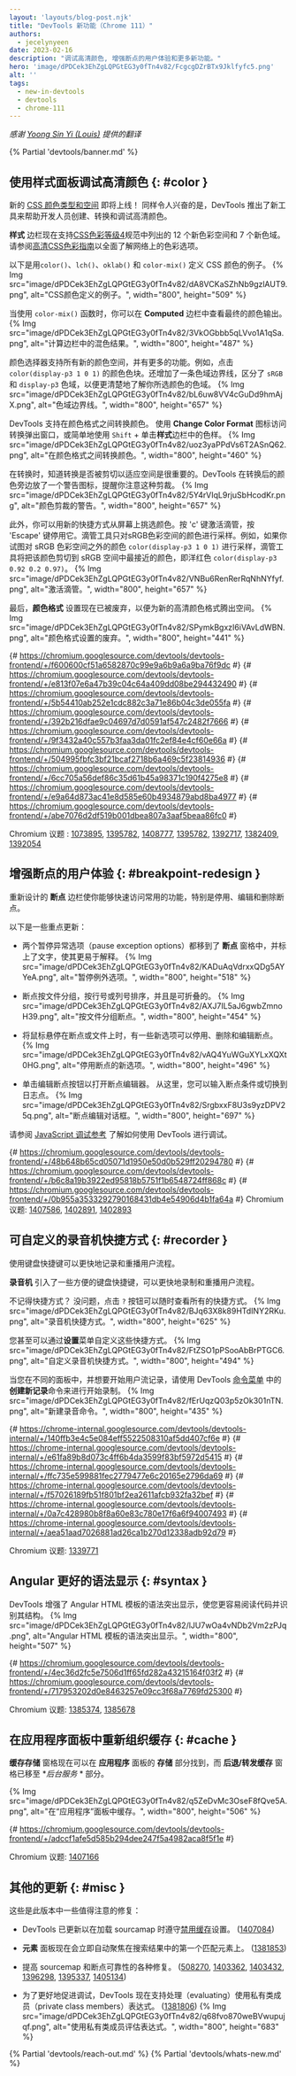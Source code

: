 ```yaml
---
layout: 'layouts/blog-post.njk'
title: "DevTools 新功能（Chrome 111）"
authors:
  - jecelynyeen
date: 2023-02-16
description: "调试高清颜色, 增强断点的用户体验和更多新功能。"
hero: 'image/dPDCek3EhZgLQPGtEG3y0fTn4v82/FcgcgDZrBTx9Jklfyfc5.png'
alt: ''
tags:
  - new-in-devtools
  - devtools
  - chrome-111
---
```


*感谢 [Yoong Sin Yi (Louis)](https://www.linkedin.com/in/louis-yoong-a2370ab7/) 提供的翻译*

{% Partial 'devtools/banner.md' %}

<!-- Translation instructions:
  1. Remove the "draft: true" tag above when submitting PR
  2. Provide translations under each of the English commented original content
  3. Translate the "description" tag above
  4. Translate all the <img> alt text
  5. Update the sites/zh/_partials/devtools/whats-new.md file -->


<!-- ## Debugging HD color with the Styles pane {: #color } -->
## 使用样式面板调试高清颜色 {: #color }

<!-- New [CSS color types and spaces](/blog/chrome-111-beta/#new-css-color-types-and-spaces) are coming to the web! It is equally exciting that DevTools introduced new tools to help developers create, convert and debug High Definition color.  -->
新的 [CSS 颜色类型和空间](/blog/chrome-111-beta/#new-css-color-types-and-spaces) 即将上线！ 同样令人兴奋的是，DevTools 推出了新工具来帮助开发人员创建、转换和调试高清颜色。

<!-- The **Styles** pane now supports 12 new color spaces and 7 new gamuts as outlined in the [CSS Color Level 4](https://www.w3.org/TR/css-color-4/) specification. See [High Definition CSS Color Guide](/articles/high-definition-css-color-guide/#debugging-color-with-chrome-devtools) for a comprehensive understanding of color options available on the web. -->
**样式** 边栏现在支持[CSS色彩等级4](https://www.w3.org/TR/css-color-4/)规范中列出的 12 个新色彩空间和 7 个新色域。请参阅[高清CSS色彩指南](/articles/high-definition-css-color-guide/#debugging-color-with-chrome-devtools)以全面了解网络上的色彩选项。

<!-- Here are examples of CSS color definitions with `color()`, `lch()`, `oklab()` and `color-mix()`. -->
以下是用`color()`、`lch()`、`oklab()` 和 `color-mix()` 定义 CSS 颜色的例子。
{% Img src="image/dPDCek3EhZgLQPGtEG3y0fTn4v82/dA8VCKaSZhNb9gzlAUT9.png", alt="CSS颜色定义的例子。", width="800", height="509" %}

<!-- When using the `color-mix()` function, you can view the final color output in the **Computed** pane. -->
当使用 `color-mix()` 函数时，你可以在 **Computed** 边栏中查看最终的颜色输出。
{% Img src="image/dPDCek3EhZgLQPGtEG3y0fTn4v82/3VkOGbbb5qLVvo1A1qSa.png", alt="计算边栏中的混色结果。", width="800", height="487" %}

<!-- The color picker supports all the new color spaces with more features. For example, click on the color swatch of `color(display-p3 1 0 1)`. A gamut boundary line has also been added, distinguishing between the `sRGB` and `display-p3` gamuts for a clearer understanding of your selected color's gamut. -->
颜色选择器支持所有新的颜色空间，并有更多的功能。例如，点击 `color(display-p3 1 0 1)` 的颜色色块。还增加了一条色域边界线，区分了 `sRGB` 和 `display-p3` 色域，以便更清楚地了解你所选颜色的色域。
{% Img src="image/dPDCek3EhZgLQPGtEG3y0fTn4v82/bL6uw8VV4cGuDd9hmAjX.png", alt="色域边界线。", width="800", height="657" %}

<!-- DevTools supports converting colors between color formats. Use the **Change Color Format** icon to access the conversion popup, or simply use the `Shift` + click on a color swatch in the **Styles** pane. -->
DevTools 支持在颜色格式之间转换颜色。 使用 **Change Color Format** 图标访问转换弹出窗口，或简单地使用 `Shift` + 单击**样式**边栏中的色样。
{% Img src="image/dPDCek3EhZgLQPGtEG3y0fTn4v82/uoz3yaPPdVs6T2ASnQ62.png", alt="在颜色格式之间转换颜色。", width="800", height="460" %}

<!-- When converting, it's important to know if the conversion was clipped to fit the space. DevTools puts a warning icon next to the converted color that alerts you to this clipping. -->
在转换时，知道转换是否被剪切以适应空间是很重要的。DevTools 在转换后的颜色旁边放了一个警告图标，提醒你注意这种剪裁。
{% Img src="image/dPDCek3EhZgLQPGtEG3y0fTn4v82/5Y4rVIqL9rjuSbHcodKr.png", alt="颜色剪裁的警告。", width="800", height="657" %}

<!-- In addition, you can pick colors from your screen with the new shortcut. Press 'c' to activate the eye dropper and hit `Escape` to deactivate it. The eyedropper tool only samples colors in the sRGB color space. For example, if you try to sample the color `color(display-p3 1 0 1)`, which is outside of the sRGB color space, the eyedropper tool will clip the color to the nearest color in the sRGB space, which is magenta `color(display-p3 0.92 0.2 0.97)`. -->
此外，你可以用新的快捷方式从屏幕上挑选颜色。按 'c' 键激活滴管，按 'Escape' 键停用它。滴管工具只对sRGB色彩空间的颜色进行采样。例如，如果你试图对 sRGB 色彩空间之外的颜色 `color(display-p3 1 0 1)` 进行采样，滴管工具将把该颜色剪切到 sRGB 空间中最接近的颜色，即洋红色 `color(display-p3 0.92 0.2 0.97)`。
{% Img src="image/dPDCek3EhZgLQPGtEG3y0fTn4v82/VNBu6RenRerRqNhNYfyf.png", alt="激活滴管。", width="800", height="657" %}

<!-- Finally, the **Color format** setting is now deprecated to make room for the new HD color format. -->
最后，**颜色格式** 设置现在已被废弃，以便为新的高清颜色格式腾出空间。
{% Img src="image/dPDCek3EhZgLQPGtEG3y0fTn4v82/SPymkBgxzI6iVAvLdWBN.png", alt="颜色格式设置的废弃。", width="800", height="441" %}

{# https://chromium.googlesource.com/devtools/devtools-frontend/+/f600600cf51a6582870c99e9a6b9a6a9ba76f9dc #}
{# https://chromium.googlesource.com/devtools/devtools-frontend/+/e813f07e6a47b39c04c64a409dd08be294432490 #} 
{# https://chromium.googlesource.com/devtools/devtools-frontend/+/5b54410ab252e1cdc882c3a71e86b04c3de055fa #} 
{# https://chromium.googlesource.com/devtools/devtools-frontend/+/392b216dfae9c04697d7d0591af547c2482f7666 #} 
{# https://chromium.googlesource.com/devtools/devtools-frontend/+/9f3432a40c557b3faa3da01fc2ef84e4cf60e66a #} 
{# https://chromium.googlesource.com/devtools/devtools-frontend/+/504995fbfc3bf21bcaf2718b6a469c5f23814936 #} 
{# https://chromium.googlesource.com/devtools/devtools-frontend/+/6cc705a56def86c35d61b45a98371c190f4275e8 #}
{# https://chromium.googlesource.com/devtools/devtools-frontend/+/e9a64d873ac41e8d585e60b4934879abd8ba4977 #} 
{# https://chromium.googlesource.com/devtools/devtools-frontend/+/abe7076d2df519b001dbea807a3aaf5beaa86fc0 #} 


Chromium 议题 : [1073895](https://crbug.com/1073895), [1395782](https://crbug.com/1395782), 
[1408777](https://crbug.com/1408777),  [1395782](https://crbug.com/1395782),  [1392717](https://crbug.com/1392717), [1382409](https://crbug.com/1382409), [1392054](https://crbug.com/1392054)

<!-- ## Enhanced breakpoint UX {: #breakpoint-redesign } -->
## 增强断点的用户体验 {: #breakpoint-redesign }
<!-- The redesigned **Breakpoints** pane allows you to have quick access to commonly used features, in particular, deactivating, editing, and removing breakpoints. -->
重新设计的 **断点** 边栏使你能够快速访问常用的功能，特别是停用、编辑和删除断点。

<!-- These are some highlights: -->
以下是一些重点更新：
<!-- - Both pause exception options moved to the **Breakpoints** pane and labeled with text to make it more self-explanatory. -->
- 两个暂停异常选项（pause exception options）都移到了 **断点** 窗格中，并标上了文字，使其更易于解释。
    {% Img src="image/dPDCek3EhZgLQPGtEG3y0fTn4v82/KADuAqVdrxxQDg5AYYeA.png", alt="暂停例外选项。", width="800", height="518" %}

<!-- - Breakpoints are grouped by file, ordered by line or column numbers, and are collapsible. -->
- 断点按文件分组，按行号或列号排序，并且是可折叠的。
    {% Img src="image/dPDCek3EhZgLQPGtEG3y0fTn4v82/AXJ7IL5aJ6gwbZmnoH39.png", alt="按文件分组断点。", width="800", height="454" %}

<!-- - There are new options to deactivate, remove, and edit breakpoints when hovering over a breakpoint or file. -->
- 将鼠标悬停在断点或文件上时，有一些新选项可以停用、删除和编辑断点。
    {% Img src="image/dPDCek3EhZgLQPGtEG3y0fTn4v82/vAQ4YuWGuXYLxXQXt0HG.png", alt="停用断点的新选项。", width="800", height="496" %}

<!-- - Click the edit breakpoint button to open the breakpoint editor. From here, you can enter the breakpoint condition or switch to a logpoint. -->
- 单击编辑断点按钮以打开断点编辑器。 从这里，您可以输入断点条件或切换到日志点。
    {% Img src="image/dPDCek3EhZgLQPGtEG3y0fTn4v82/SrgbxxF8U3s9yzDPV25q.png", alt="断点编辑对话框。", width="800", height="697" %}

<!-- See [JavaScript debugging reference](/docs/devtools/javascript/reference/) to learn how to debug with DevTools. -->
请参阅 [JavaScript 调试参考](/docs/devtools/javascript/reference/) 了解如何使用 DevTools 进行调试。

{# https://chromium.googlesource.com/devtools/devtools-frontend/+/48b648b65cd05071d1950e50d0b529ff20294780 #} 
{# https://chromium.googlesource.com/devtools/devtools-frontend/+/b6c8a19b3922ed95818b5751f1b6548724ff868c #}
{# https://chromium.googlesource.com/devtools/devtools-frontend/+/0b955a3533292790168431db4e54906d4b1fa64a #} 
Chromium 议题: [1407586](https://crbug.com/1407586), [1402891](https://crbug.com/1402891), [1402893](https://crbug.com/1402893)

<!-- ## Customizable Recorder shortcuts {: #recorder } -->
## 可自定义的录音机快捷方式 {: #recorder }

<!-- Use keyboard shortcuts to record and replay user flows quicker. -->
使用键盘快捷键可以更快地记录和重播用户流程。

<!-- The **Recorder** introduces a few convenient keyboard shortcuts for faster recording and replaying of user flows.  -->
**录音机** 引入了一些方便的键盘快捷键，可以更快地录制和重播用户流程。

<!-- Don’t remember the shortcuts? No problem, click the `?` button to view all the shortcuts at any time. -->
不记得快捷方式？ 没问题，点击 `?` 按钮可以随时查看所有的快捷方式。
{% Img src="image/dPDCek3EhZgLQPGtEG3y0fTn4v82/BJq63X8k89HTdINY2RKu.png", alt="录音机快捷方式。", width="800", height="625" %}

<!-- You can even customize these shortcuts via the **Settings** menu. -->
您甚至可以通过**设置**菜单自定义这些快捷方式。
{% Img src="image/dPDCek3EhZgLQPGtEG3y0fTn4v82/FtZSO1pPSooAbBrPTGC6.png", alt="自定义录音机快捷方式。", width="800", height="494" %}

<!-- If you're working in a different panel and want to start a user flow recording, use the **Create a new recording** command from the [Command Menu](/docs/devtools/command-menu/) in DevTools to get started. -->
当您在不同的面板中，并想要开始用户流记录，请使用 DevTools [命令菜单](/docs/devtools/command-menu/) 中的**创建新记录**命令来进行开始录制。
{% Img src="image/dPDCek3EhZgLQPGtEG3y0fTn4v82/fErUqzQ03p5zOk301nTN.png", alt="新建录音命令。", width="800", height="435" %}

{# https://chrome-internal.googlesource.com/devtools/devtools-internal/+/140ffb3e4c5e084eff5522508310af5dd407cf6e #} 
{# https://chrome-internal.googlesource.com/devtools/devtools-internal/+/e61fa89b8d073c4ff6b4da3599f83bf5972d5415 #} 
{# https://chrome-internal.googlesource.com/devtools/devtools-internal/+/ffc735e599881fec2779477e6c20165e2796da69 #} 
{# https://chrome-internal.googlesource.com/devtools/devtools-internal/+/f57026189fb51f801bf2ea2611afcb932fa32bef #} 
{# https://chrome-internal.googlesource.com/devtools/devtools-internal/+/0a7c428980b8f8a60e83c780e17f6a6f94007493 #} 
{# https://chrome-internal.googlesource.com/devtools/devtools-internal/+/aea51aad7026881ad26ca1b270d12338adb92d79 #} 

Chromium 议题: [1339771](https://crbug.com/bbb)

<!-- ## Better syntax highlight for Angular {: #syntax } -->
## Angular 更好的语法显示 {: #syntax }

<!-- DevTools enhanced the syntax highlighting for Angular HTML templates, making it easier for you to read code and recognize its structure. -->
DevTools 增强了 Angular HTML 模板的语法突出显示，使您更容易阅读代码并识别其结构。
{% Img src="image/dPDCek3EhZgLQPGtEG3y0fTn4v82/lJU7wOa4vNDb2Vm2zPJq.png", alt="Angular HTML 模板的语法突出显示。", width="800", height="507" %}

{# https://chromium.googlesource.com/devtools/devtools-frontend/+/4ec36d2fc5e7506d1ff65fd282a43215164f03f2 #}
{# https://chromium.googlesource.com/devtools/devtools-frontend/+/717953202d0e8463257e09cc3f68a7769fd25300 #}

Chromium 议题: [1385374](https://crbug.com/1385374),  [1385678](https://crbug.com/1385678)


<!-- ## Reorganize caches in the Application panel {: #cache } -->
## 在应用程序面板中重新组织缓存 {: #cache }

<!-- The **Cache Storage** pane can now be found in the **Storage** section of the **Application** panel, while the **Back/forward cache** pane has been moved to the **Background Services** section.  -->
**缓存存储** 窗格现在可以在 **应用程序** 面板的 **存储** 部分找到，而 **后退/转发缓存** 窗格已移至 **后台服务* * 部分。

{% Img src="image/dPDCek3EhZgLQPGtEG3y0fTn4v82/q5ZeDvMc3OseF8fQve5A.png", alt="在“应用程序”面板中缓存。", width="800", height="506" %}

{# https://chromium.googlesource.com/devtools/devtools-frontend/+/adccf1afe5d585b294dee247f5a4982aca8f5f1e  #}

Chromium 议题: [1407166](https://crbug.com/1407166)


<!-- ## Miscellaneous highlights {: #misc } -->
## 其他的更新 {: #misc }

<!-- These are some noteworthy fixes in this release: -->
这些是此版本中一些值得注意的修复：

<!-- - DevTools has been updated to respect the [Disable cache](/docs/devtools/network/reference/#disable-cache) setting when loading sourcemaps. ([1407084](https://crbug.com/1407084)) -->
- DevTools 已更新以在加载 sourcamap 时遵守[禁用缓存](/docs/devtools/network/reference/#disable-cache)设置。 ([1407084](https://crbug.com/1407084))
<!-- - The **Elements** panel now instantly autofocuses on the first matching element in search results. ([1381853](https://crbug.com/1381853)) -->
- **元素** 面板现在会立即自动聚焦在搜索结果中的第一个匹配元素上。 ([1381853](https://crbug.com/1381853))
<!-- - Various fixes to improve the sourcemap and breakpoints reliability. ([508270](https://crbug.com/508270), [1403362](https://crbug.com/1403362), [1403432](https://crbug.com/1403432), [1396298](https://crbug.com/1396298), [1395337](https://crbug.com/1395337), [1405134](https://crbug.com/1405134)) -->
- 提高 sourcemap 和断点可靠性的各种修复。 ([508270](https://crbug.com/508270), [1403362](https://crbug.com/1403362), [1403432](https://crbug.com/1403432), [1396298]( https://crbug.com/1396298), [1395337](https://crbug.com/1395337), [1405134](https://crbug.com/1405134))
<!-- - To better facilitate debugging, DevTools now supports evaluating expressions with private class members. ([1381806](https://crbug.com/1381806)) -->
- 为了更好地促进调试，DevTools 现在支持处理（evaluating）使用私有类成员（private class members）表达式。 ([1381806](https://crbug.com/1381806))
    {% Img src="image/dPDCek3EhZgLQPGtEG3y0fTn4v82/q68fvo870weBVwupujqf.png", alt="使用私有类成员评估表达式。", width="800", height="683" %}


{% Partial 'devtools/reach-out.md' %}
{% Partial 'devtools/whats-new.md' %}
